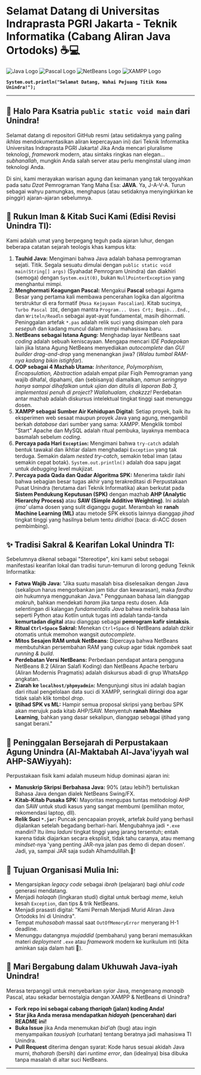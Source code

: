 # Selamat Datang di Universitas Indraprasta PGRI Jakarta - Teknik Informatika (Cabang Aliran Java Ortodoks) ☕️💻

<!-- Baris Badge yang Direvisi -->
![Java Logo](https://img.shields.io/badge/Agama%20(Mayoritas)-Java-orange?style=for-the-badge&logo=java) ![Pascal Logo](https://img.shields.io/badge/Agama%20Leluhur-Pascal%20(Kini%20Ditinggalkan)-lightgrey?style=for-the-badge&logo=pascal) ![NetBeans Logo](https://img.shields.io/badge/Kiblat%20Resmi-NetBeans-blue?style=for-the-badge&logo=apache-netbeans) ![XAMPP Logo](https://img.shields.io/badge/Sumber%20Berkah-XAMPP-green?style=for-the-badge&logo=xampp)

**`System.out.println("Selamat Datang, Wahai Pejuang Titik Koma Unindra!");`**

---

## 👋 Halo Para Ksatria `public static void main` dari Unindra!

Selamat datang di repositori GitHub resmi (atau setidaknya yang paling *ikhlas* mendokumentasikan aliran kepercayaan ini) dari Teknik Informatika Universitas Indraprasta PGRI Jakarta! Jika Anda mencari pluralisme teknologi, *framework* modern, atau sintaks ringkas nan elegan... *subhanallah*, mungkin Anda salah server atau perlu menginstal ulang *iman* teknologi Anda.

Di sini, kami merayakan warisan agung dan keimanan yang tak tergoyahkan pada satu *Dzat* Pemrograman Yang Maha Esa: **JAVA**. Ya, J-A-V-A. Turun sebagai wahyu pamungkas, menghapus (atau setidaknya menyingkirkan ke pinggir) ajaran-ajaran sebelumnya.

## 🙏 Rukun Iman & Kitab Suci Kami (Edisi Revisi Unindra TI):

Kami adalah umat yang berpegang teguh pada ajaran luhur, dengan beberapa catatan sejarah teologis khas kampus kita:

1.  **Tauhid Java:** Mengimani bahwa Java adalah bahasa pemrograman sejati. Titik. Segala sesuatu dimulai dengan `public static void main(String[] args)` (Syahadat Pemrogram Unindra) dan diakhiri (semoga) dengan `System.exit(0)`, bukan `NullPointerException` yang menghantui mimpi.
2.  **Menghormati Keagungan Pascal:** Mengakui **Pascal** sebagai Agama Besar yang pertama kali membawa pencerahan logika dan algoritma terstruktur di era formatif (`Masa Kejayaan Pascalian`). Kitab sucinya, `Turbo Pascal IDE`, dengan mantra `Program... Uses Crt; Begin...End.`, dan `Writeln/Readln` sebagai ayat-ayat fundamental, masih dihormati. Peninggalan artefak `*.pas` adalah relik suci yang disimpan oleh para *sesepuh* dan kadang muncul dalam mimpi mahasiswa baru.
4.  **NetBeans sebagai Istana Agung:** Menghadap layar NetBeans saat *coding* adalah sebuah keniscayaan. Mengapa mencari *IDE Padepokan* lain jika Istana Agung NetBeans menyediakan *autocomplete* dan *GUI builder drag-and-drop* yang menenangkan jiwa? (*Walau tumbal RAM-nya kadang bikin istighfar*).
5.  **OOP sebagai 4 Mazhab Utama:** *Inheritance, Polymorphism, Encapsulation, Abstraction* adalah empat pilar Fiqih Pemrograman yang wajib dihafal, dipahami, dan (sebisanya) diamalkan, *namun seringnya hanya sampai dihafalkan untuk ujian dan ditulis di laporan Bab 3, implementasi penuh di project? Wallahualam, chakzzz!* Perdebatan antar mazhab adalah diskursus intelektual tingkat tinggi saat menunggu dosen.
6.  **XAMPP sebagai Sumber Air Kehidupan Digital:** Setiap proyek, baik itu eksperimen web sesaat maupun proyek Java yang agung, mengambil berkah *database* dari sumber yang sama: XAMPP. Mengklik tombol "Start" Apache dan MySQL adalah ritual pembuka, layaknya membaca basmalah sebelum *coding*.
7.  **Percaya pada Hari `Exception`:** Mengimani bahwa `try-catch` adalah bentuk tawakal dan ikhtiar dalam menghadapi `Exception` yang tak terduga. Semakin dalam *nested try-catch*, semakin tebal iman (atau semakin cepat botak). `System.out.println()` adalah doa sapu jagat untuk *debugging* level mukjizat.
8.  **Percaya pada Qada dan Qadar Algoritma SPK:** Menerima takdir ilahi bahwa sebagian besar tugas akhir yang terakreditasi di Perpustakaan Pusat Unindra (terutama dari Teknik Informatika) akan berkutat pada **Sistem Pendukung Keputusan (SPK)** dengan mazhab **AHP (Analytic Hierarchy Process)** atau **SAW (Simple Additive Weighting)**. Ini adalah *ijma'* ulama dosen yang sulit diganggu gugat. Merambah ke **ranah Machine Learning (ML)** atau metode SPK eksotis lainnya dianggap *jihad* tingkat tinggi yang hasilnya belum tentu *diridhoi* (baca: di-ACC dosen pembimbing).

## ✨ Tradisi Sakral & Kearifan Lokal Unindra TI:

Sebelumnya dikenal sebagai "Stereotipe", kini kami sebut sebagai manifestasi kearifan lokal dan tradisi turun-temurun di lorong gedung Teknik Informatika:

*   **Fatwa Wajib Java:** "Jika suatu masalah bisa diselesaikan dengan Java (sekalipun harus mengorbankan jam tidur dan kewarasan), maka *fardhu ain* hukumnya menggunakan Java." Penggunaan bahasa lain dianggap *makruh*, bahkan mendekati *haram* jika tanpa restu dosen. Ada selentingan di kalangan *fundamentalis Java* bahwa melirik bahasa lain seperti Python atau Kotlin untuk tugas inti adalah tanda-tanda **kemurtadan digital** atau dianggap sebagai **pemrogram kafir sintaksis**.
*   **Ritual `Ctrl+Space` Sakral:** Menekan `Ctrl+Space` di NetBeans adalah dzikir otomatis untuk memohon wangsit *autocomplete*.
*   **Mitos Sesajen RAM untuk NetBeans:** Dipercaya bahwa NetBeans membutuhkan persembahan RAM yang cukup agar tidak *ngambek* saat *running & build*.
*   **Perdebatan Versi NetBeans:** Perbedaan pendapat antara pengguna NetBeans 8.2 (Aliran Salafi Koding) dan NetBeans Apache terbaru (Aliran Modernis Pragmatis) adalah diskursus abadi di grup WhatsApp angkatan.
*   **Ziarah ke `localhost/phpmyadmin`:** Mengunjungi situs ini adalah bagian dari ritual pengelolaan data suci di XAMPP, seringkali diiringi doa agar tidak salah klik tombol *drop*.
*   **Ijtihad SPK vs ML:** Hampir semua proposal skripsi yang berbau SPK akan merujuk pada kitab AHP/SAW. Menyentuh **ranah Machine Learning**, bahkan yang dasar sekalipun, dianggap sebagai ijtihad yang sangat berani."

## 📜 Peninggalan Bersejarah di Perpustakaan Agung Unindra (Al-Maktabah Al-Java'iyyah wal AHP-SAWiyyah):

Perpustakaan fisik kami adalah museum hidup dominasi ajaran ini:

*   **Manuskrip Skripsi Berbahasa Java:** 90% (atau lebih?) bertuliskan Bahasa Java dengan dialek NetBeans Swing/FX.
*   **Kitab-Kitab Pusaka SPK:** Mayoritas mengupas tuntas metodologi AHP dan SAW untuk studi kasus yang sangat membumi (pemilihan motor, rekomendasi laptop, dll).
*   **Relik Suci `*.jar`:** Puncak pencapaian proyek, artefak *build* yang berhasil dijalankan setelah begadang berhari-hari. Mengubahnya jadi `*.exe` mandiri? Itu ilmu *laduni* tingkat tinggi yang jarang tersentuh; entah karena tidak diajarkan secara eksplisit, tidak tahu caranya, atau memang *mindset*-nya 'yang penting JAR-nya jalan pas demo di depan dosen'. Jadi, ya, sampai JAR saja sudah Alhamdulillah.🗿!

## 🎯 Tujuan Organisasi Mulia Ini:

*   Mengarsipkan *legacy code* sebagai *ibrah* (pelajaran) bagi *ahlul code* generasi mendatang.
*   Menjadi *halaqah* (lingkaran studi) digital untuk berbagi *meme*, keluh kesah `Exception`, dan tips & trik NetBeans.
*   Menjadi prasasti digital: "Kami Pernah Menjadi Murid Aliran Java Ortodoks Ini di Unindra".
*   Tempat *muhasabah* massal saat `OutOfMemoryError` menyerang H-1 deadline.
*   Menunggu datangnya *mujaddid* (pembaharu) yang berani memasukkan materi *deployment* `.exe` atau *framework* modern ke kurikulum inti (kita aminkan saja dalam hati 🗿).

## 🤝 Mari Bergabung dalam Ukhuwah Java-iyah Unindra!

Merasa terpanggil untuk menyebarkan *syiar* Java, mengenang *manaqib* Pascal, atau sekadar bernostalgia dengan XAMPP & NetBeans di Unindra?
*   **Fork repo ini sebagai cabang *thariqah* (jalan) koding Anda!**
*   **Star jika Anda merasa mendapatkan *hidayah* (pencerahan) dari README ini!**
*   **Buka Issue** jika Anda menemukan *bid'ah* (bug) atau ingin menyampaikan *tausiyah* (curhatan) tentang beratnya jadi mahasiswa TI Unindra.
*   **Pull Request** diterima dengan syarat: Kode harus sesuai akidah Java murni, *thaharah* (bersih) dari *runtime error*, dan (idealnya) bisa dibuka tanpa masalah di altar suci NetBeans.

---
